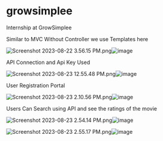 # growsimplee
Internship at GrowSimplee

Similar to MVC Without Controller we use Templates here

<img src="blob:chrome-untrusted://media-app/2e85ff10-7888-4e8c-85ef-051c7576aa05" alt="Screenshot 2023-08-22 3.56.15 PM.png"/>![image](https://github.com/asuru56/growsimplee/assets/65706338/cb6b83c0-2088-4655-a89e-c6102884ec99)


API Connection and Api Key Used

<img src="blob:chrome-untrusted://media-app/0fb9d16e-799d-4d88-916d-3960ac3cfa65" alt="Screenshot 2023-08-23 12.55.48 PM.png"/>![image](https://github.com/asuru56/growsimplee/assets/65706338/0f2b70d3-cb2f-4990-ac89-48ee411f5a5a)

User Registration Portal 

<img src="blob:chrome-untrusted://media-app/11daa9a3-aadb-4085-8196-d6179ea95644" alt="Screenshot 2023-08-23 2.10.56 PM.png"/>![image](https://github.com/asuru56/growsimplee/assets/65706338/723e4361-1bb7-41e5-b86c-df7e56ecb0fc)

Users Can Search using API and see the ratings of the movie 

<img src="blob:chrome-untrusted://media-app/93c30066-7196-433d-bdb5-e8eca23bd149" alt="Screenshot 2023-08-23 2.54.14 PM.png"/>![image](https://github.com/asuru56/growsimplee/assets/65706338/a6bed199-aee8-4c75-b9fe-45e0454b84c6)

<img src="blob:chrome-untrusted://media-app/77d12e86-0695-4675-a84a-de4a8621d326" alt="Screenshot 2023-08-23 2.55.17 PM.png"/>![image](https://github.com/asuru56/growsimplee/assets/65706338/34466c96-4f1f-4946-8d89-ec24067efb3d)


